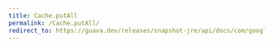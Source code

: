 ```yaml
---
title: Cache.putAll
permalink: /Cache.putAll/
redirect_to: https://guava.dev/releases/snapshot-jre/api/docs/com/google/common/cache/Cache.html#putAll-java.util.Map-
---
```

